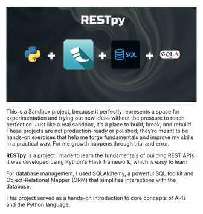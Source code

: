 ![Landscape](static/banner.png)

This is a Sandbox project, because it perfectly represents a space for experimentation and trying out new ideas without the pressure to reach perfection. Just like a real sandbox, it’s a place to build, break, and rebuild. These projects are not production-ready or polished; they’re meant to be hands-on exercises that help me forge fundamentals and improve my skills in a practical way. For me growth happens through trial and error.

**RESTpy** is a project i made to learn the fundamentals of building REST APIs. It was developed using Python's Flask framework, which is easy to learn. 

For database management, I used SQLAlchemy, a powerful SQL toolkit and Object-Relational Mapper (ORM) that simplifies interactions with the database.

This project served as a hands-on introduction to core concepts of APIs and the Python language.